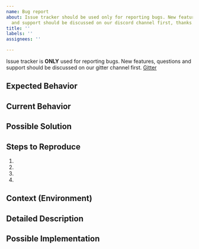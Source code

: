 ```yaml
---
name: Bug report
about: Issue tracker should be used only for reporting bugs. New features, questions
  and support should be discussed on our discord channel first, thanks. https://discord.gg/jQPrR58FxX
title: ''
labels: ''
assignees: ''

---
```


Issue tracker is **ONLY** used for reporting bugs. New features, questions and support should be discussed on our gitter channel first. [Gitter](https://gitter.im/Nethereum/Nethereum)

<!--- Provide a general summary of the issue in the Title above -->

## Expected Behavior
<!--- Tell us what should happen -->

## Current Behavior
<!--- Tell us what happens instead of the expected behavior -->

## Possible Solution
<!--- Not obligatory, but suggest a fix/reason for the bug, -->

## Steps to Reproduce
<!--- Provide a link to a live example, or an unambiguous set of steps to -->
<!--- reproduce this bug. Include code to reproduce, if relevant -->
1.
1.
1.
1.

## Context (Environment)
<!--- How has this issue affected you? What are you trying to accomplish? -->
<!--- Providing context helps us come up with a solution that is most useful in the real world -->

<!--- Provide a general summary of the issue in the Title above -->

## Detailed Description
<!--- Provide a detailed description of the change or addition you are proposing -->

## Possible Implementation
<!--- Not obligatory, but suggest an idea for implementing addition or change -->
